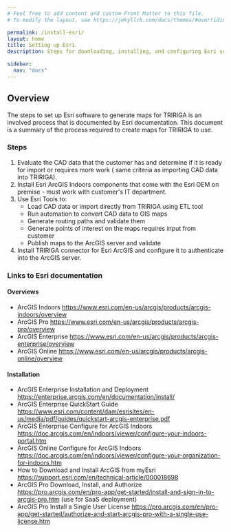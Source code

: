 ```yaml
---
# Feel free to add content and custom Front Matter to this file.
# To modify the layout, see https://jekyllrb.com/docs/themes/#overriding-theme-defaults

permalink: /install-esri/
layout: home
title: Setting up Esri
description: Steps for downloading, installing, and configuring Esri software to generated maps for TRIRIGA.

sidebar:
  nav: "docs"
---
```


## Overview

The steps to set up Esri software to generate maps for TRIRIGA is an involved process that is documented by Esri documentation.  This document is a summary of the process required to create maps for TRIRIGA to use.

### Steps

1. Evaluate the CAD data that the customer has and determine if it is ready for import or requires more work ( same criteria as importing CAD data into TRIRIGA).
1. Install Esri ArcGIS Indoors components that come with the Esri OEM on premise - must work with customer's IT department.
1. Use Esri Tools to:
   * Load CAD data or import directly from TRIRIGA using ETL tool
   * Run automation to convert CAD data to GIS maps
   * Generate routing paths and validate them
   * Generate points of interest on the maps requires input from customer
   * Publish maps to the ArcGIS server and validate
1. Install TRIRIGA connector for Esri ArcGIS and configure it to authenticate into the ArcGIS server.


### Links to Esri documentation

#### Overviews
- ArcGIS Indoors
  <https://www.esri.com/en-us/arcgis/products/arcgis-indoors/overview>
- ArcGIS Pro
  <https://www.esri.com/en-us/arcgis/products/arcgis-pro/overview>
- ArcGIS Enterprise
  <https://www.esri.com/en-us/arcgis/products/arcgis-enterprise/overview>
- ArcGIS Online
  <https://www.esri.com/en-us/arcgis/products/arcgis-online/overview>
 
#### Installation
- ArcGIS Enterprise Installation and Deployment
  <https://enterprise.arcgis.com/en/documentation/install/>
- ArcGIS Enterprise QuickStart Guide
  <https://www.esri.com/content/dam/esrisites/en-us/media/pdf/guides/quickstart-arcgis-enterprise.pdf>
- ArcGIS Enterprise Configure for ArcGIS Indoors
  <https://doc.arcgis.com/en/indoors/viewer/configure-your-indoors-portal.htm>
- ArcGIS Online Configure for ArcGIS Indoors
  <https://doc.arcgis.com/en/indoors/viewer/configure-your-organization-for-indoors.htm>
- How to Download and Install ArcGIS from myEsri
  <https://support.esri.com/en/technical-article/000018698>
- ArcGIS Pro Download, Install, and Authorize
  <https://pro.arcgis.com/en/pro-app/get-started/install-and-sign-in-to-arcgis-pro.htm>
  (use for SaaS deployment)
- ArcGIS Pro Install a Single User License
  <https://pro.arcgis.com/en/pro-app/get-started/authorize-and-start-arcgis-pro-with-a-single-use-license.htm>